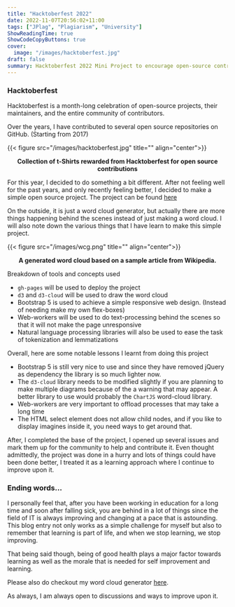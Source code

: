 ```yaml
---
title: "Hacktoberfest 2022"
date: 2022-11-07T20:56:02+11:00
tags: ["JPlag", "Plagiarism", "University"]
ShowReadingTime: true
ShowCodeCopyButtons: true
cover:
  image: "/images/hacktoberfest.jpg"
draft: false
summary: Hacktoberfest 2022 Mini Project to encourage open-source contributions and remembering JavaScript
---
```


### Hacktoberfest 

Hacktoberfest is a month-long celebration of open-source projects, their maintainers, and the entire community of contributors. 

Over the years, I have contributed to several open source repositories on GitHub. (Starting from 2017)

{{< figure src="/images/hacktoberfest.jpg" title="" align="center">}}

<p align="center"><strong>Collection of t-Shirts rewarded from Hacktoberfest for open source contributions</strong></p>

For this year, I decided to do something a bit different. After not feeling well for the past years, and only recently feeling better, I decided to make a simple open source project. The project can be found [here](https://github.com/JianLoong/word-cloud-generator)

On the outside, it is just a word cloud generator, but actually there are more things happening behind the scenes instead of just making a word cloud. I will also note down the various things that I have learn to make this simple project.

{{< figure src="/images/wcg.png" title="" align="center">}}

<p align="center"><strong>A generated word cloud based on a sample article from Wikipedia.</strong></p>


Breakdown of tools and concepts used

- ``gh-pages`` will be used to deploy the project
- ``d3`` and ``d3-cloud`` will be used to draw the word cloud
- Bootstrap 5 is used to achieve a simple responsive web design. (Instead of needing make my own flex-boxes)
- Web-workers will be used to do text-processing behind the scenes so that it will not make the page unresponsive
- Natural language processing libraries will also be used to ease the task of tokenization and lemmatizations

Overall, here are some notable lessons I learnt from doing this project

- Bootstrap 5 is still very nice to use and since they have removed jQuery as dependency the library is so much lighter now.
- The ``d3-cloud`` library needs to be modified slightly if you are planning to make multiple diagrams because of the a warning that may appear. A better library to use would probably the ``ChartJS`` word-cloud library.
- Web-workers are very important to offload processes that may take a long time
- The HTML select element does not allow child nodes, and if you like to display imagines inside it, you need ways to get around that.
  
After, I completed the base of the project, I opened up several issues and mark them up for the community to help and contribute it. Even thought admittedly, the project was done in a hurry and lots of things could have been done better, I treated it as a learning approach where I continue to improve upon it.

### Ending words...

I personally feel that, after you have been working in education for a long time and soon after falling sick, you are behind in a lot of things since the field of IT is always improving and changing at a pace that is astounding. This blog entry not only works as a simple challenge for myself but also to remember that learning is part of life, and when we stop learning, we stop improving.

That being said though, being of good health plays a major factor towards learning as well as the morale that is needed for self improvement and learning.

Please also do checkout my word cloud generator [here](https://jianliew.me/word-cloud-generator/).

As always, I am always open to discussions and ways to improve upon it.